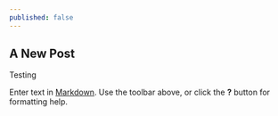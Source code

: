 ```yaml
---
published: false
---
```


## A New Post

Testing

Enter text in [Markdown](http://daringfireball.net/projects/markdown/). Use the toolbar above, or click the **?** button for formatting help.
